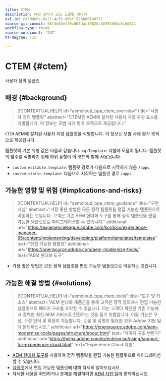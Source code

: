 ```yaml
---
title: CTEM
description: 패턴 감지기 코드 도움말 페이지.
exl-id: cd70486c-8e21-4c31-89bf-928b80fa8772
source-git-commit: 58fdb55e1f0c067dacf6825c4076465bc8c5d821
workflow-type: tm+mt
source-wordcount: '247'
ht-degree: 71%

---
```


# CTEM {#ctem}

사용자 정의 템플릿

## 배경 {#background}

>[!CONTEXTUALHELP]
>id="aemcloud_bpa_ctem_overview"
>title="사용자 정의 템플릿"
>abstract="CTEM은 AEM에 설치된 사용자 지정 구성 요소를 식별합니다. 이 정보는 모범 사례 평가 목적으로 제공됩니다."

`CTEM`  AEM에 설치된 사용자 지정 템플릿을 식별합니다. 이 정보는 모범 사례 평가 목적으로 제공됩니다.

템플릿의 기본 유형 값은 다음과 같습니다. `cq:Template`: 식별에 도움이 됩니다. 템플릿의 범주를 식별하기 위해 하위 유형이 이 코드와 함께 사용됩니다.

* `custom.editable.template`: 템플릿 경로가 다음으로 시작하지 않음 `/apps`.
* `custom.static.template`: 다음으로 시작하는 템플릿 경로 `/apps`.

## 가능한 영향 및 위험 {#implications-and-risks}

>[!CONTEXTUALHELP]
>id="aemcloud_bpa_ctem_guidance"
>title="구현 지침"
>abstract="가장 좋은 방법은 모든 정적 템플릿을 편집 가능한 템플릿으로 이동하는 것입니다. 고객은 기존 AEM 현대화 도구를 통해 정적 템플릿을 편집 가능한 템플릿으로 마이그레이션할 수 있습니다."
>additional-url="https://experienceleague.adobe.com/ko/docs/experience-manager-65/content/implementing/developing/platform/templates/templates" text="편집 가능한 템플릿"
>additional-url="https://opensource.adobe.com/aem-modernize-tools/" text="AEM 현대화 도구"

* 가장 좋은 방법은 모든 정적 템플릿을 편집 가능한 템플릿으로 이동하는 것입니다.

## 가능한 해결 방법 {#solutions}

>[!CONTEXTUALHELP]
>id="aemcloud_bpa_ctem_tools"
>title="도구 및 리소스"
>abstract="AEM 현대화 제품군을 통해 고객은 정적 정의에서 편집 가능한 템플릿으로 페이지 구조를 조작할 수 있습니다. 이는 고객이 제한된 기존 기능에서 강력한 최신 AEM 서비스로 전환하는 것을 돕기 위함입니다. 이들 기능은 구성, 구성 인식 및 확장이 가능합니다. 도움 및 설명이 필요한 경우 Adobe 지원 팀에 문의하십시오."
>additional-url="https://opensource.adobe.com/aem-modernize-tools/pages/structure/about.html" text="페이지 구조 변환기"
>additional-url="https://helpx.adobe.com/kr/enterprise/using/support-for-experience-cloud.html" text="Experience Cloud 지원"

* [AEM 현대화 도구](https://opensource.adobe.com/aem-modernize-tools/)를 사용하여 정적 템플릿을 편집 가능한 템플릿으로 마이그레이션할 수 있습니다.
* [템플릿](https://experienceleague.adobe.com/ko/docs/experience-manager-65/content/implementing/developing/platform/templates/templates)에서 편집 가능한 템플릿에 대해 자세히 알아보십시오.
* 자세한 내용을 확인하거나 문제를 해결하려면 [AEM 지원 팀](https://helpx.adobe.com/kr/enterprise/using/support-for-experience-cloud.html)에 문의하십시오.

